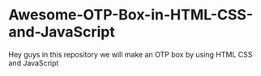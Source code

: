 # Awesome-OTP-Box-in-HTML-CSS-and-JavaScript
Hey guys in this repository we will make an OTP box by using HTML CSS and JavaScript
